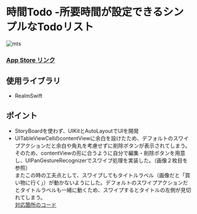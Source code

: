 
# 時間Todo -所要時間が設定できるシンプルなTodoリスト

![mts](https://user-images.githubusercontent.com/58395096/233432233-a7b9c1df-64e5-4327-9376-abb0f8271c5c.png)

### [App Store リンク](https://apps.apple.com/us/app/minutetodo-%E6%89%80%E8%A6%81%E6%99%82%E9%96%93%E3%81%8C%E8%A8%AD%E5%AE%9A%E3%81%A7%E3%81%8D%E3%82%8B%E3%82%B7%E3%83%B3%E3%83%97%E3%83%ABtodo/id6446017739)

## 使用ライブラリ
- RealmSwift

## ポイント
- StoryBoardを使わず、UIKitとAutoLayoutでUIを開発
- UITableViewCellのcontentViewに余白を設けたため、デフォルトのスワイプアクションだと余白や角丸を考慮せずに削除ボタンが表示されてしまう。そのため、contentViewの形に合うように自分で編集・削除ボタンを用意し、UIPanGestureRecognizerでスワイプ処理を実装した。（画像２枚目を参照）<br>
またこの時の工夫点として、スワイプしてもタイトルラベル（画像だと「買い物に行く」）が動かないようにした。デフォルトのスワイプアクションだとタイトルラベルも一緒に動くため、スワイプするとタイトルの左側が見切れてしまう。<br>
[対応箇所のコード](https://github.com/yusame0308/MinuteTodo/blob/ce40df46b75fe25d8bc7cef8e307431a6e82d26d/DailyPlan/Views/Home/TaskTableViewCell.swift#L236-L290)
